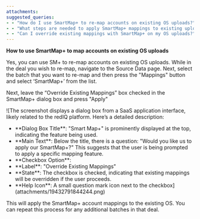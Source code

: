 ```yaml
---
attachments: 
suggested_queries:
- - "How do I use SmartMap+ to re-map accounts on existing OS uploads?"
- - "What steps are needed to apply SmartMap+ mappings to existing uploads in rediq?"
- - "Can I override existing mappings with SmartMap+ on my OS uploads?"
---
```

**How to use SmartMap+ to map accounts on existing OS uploads**

Yes, you can use SM+ to re-map accounts on existing OS uploads. While in the deal you wish to re-map, navigate to the Source Data page. Next, select the batch that you want to re-map and then press the "Mappings" button and select ‘SmartMap+’ from the list.

Next, leave the “Override Existing Mappings” box checked in the SmartMap+ dialog box and press "Apply"

![The screenshot displays a dialog box from a SaaS application interface, likely related to the redIQ platform. Here’s a detailed description:
- \*\*Dialog Box Title\*\*: "Smart Map+" is prominently displayed at the top, indicating the feature being used.
- \*\*Main Text\*\*: Below the title, there is a question: "Would you like us to apply our SmartMap+?" This suggests that the user is being prompted to apply a specific mapping feature.
- \*\*Checkbox Option\*\*:
- \*\*Label\*\*: "Override Existing Mappings"
- \*\*State\*\*: The checkbox is checked, indicating that existing mappings will be overridden if the user proceeds.
- \*\*Help Icon\*\*: A small question mark icon next to the checkbox](attachments/19432791844244.png)

This will apply the SmartMap+ account mappings to the existing OS. You can repeat this process for any additional batches in that deal.